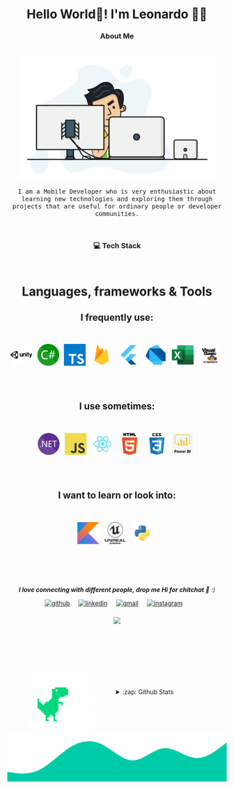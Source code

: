 <html><h1 align='center'> Hello World👋! I'm Leonardo 👱‍♂️ </h1>

<h3 align="center">About Me </h3>
<p align="center">  
<br>
<img src="https://github.com/leodecm3/leodecm3/blob/master/resources/developer-hom.gif" width="450px"><br><br>

<samp>
   I am a Mobile Developer who is very enthusiastic about learning new technologies and exploring them through projects that are useful for ordinary people or developer communities.
   
  </samp>
</p><br>
<h3 align="center"> 💻 Tech Stack </h3>
<p align="center">
  <br>

<h1 align="center">Languages, frameworks & Tools </h1>

<h2 align="center">I frequently use: </h2>
<br>
<p align='center'>
  <code><img height="50" src="https://raw.githubusercontent.com/github/explore/80688e429a7d4ef2fca1e82350fe8e3517d3494d/topics/unity/unity.png"></code>&nbsp;&nbsp;
  <code><img height="50" src="https://raw.githubusercontent.com/github/explore/80688e429a7d4ef2fca1e82350fe8e3517d3494d/topics/csharp/csharp.png"></code>&nbsp;&nbsp;
  <code><img height="50" src="https://raw.githubusercontent.com/github/explore/80688e429a7d4ef2fca1e82350fe8e3517d3494d/topics/typescript/typescript.png"></code>&nbsp;&nbsp;
  <code><img height="50" src="https://raw.githubusercontent.com/github/explore/80688e429a7d4ef2fca1e82350fe8e3517d3494d/topics/firebase/firebase.png"></code>&nbsp;&nbsp;
  <code><img height="50" src="https://raw.githubusercontent.com/github/explore/80688e429a7d4ef2fca1e82350fe8e3517d3494d/topics/flutter/flutter.png"></code>&nbsp;&nbsp;
  <code><img height="50" src="https://raw.githubusercontent.com/github/explore/80688e429a7d4ef2fca1e82350fe8e3517d3494d/topics/dart/dart.png"></code>&nbsp;&nbsp;
  <code><img height="50" src="https://github.com/leodecm3/leodecm3/blob/master/resources/excel.webp"></code>&nbsp;&nbsp;
  <code><img height="50" src="https://github.com/leodecm3/leodecm3/blob/master/resources/vba.png"></code>&nbsp;&nbsp;
</p>
<br>
<br>

<h2 align="center">I use sometimes: </h2>
<br>
<p align='center'>
  <code><img height="50" src="https://raw.githubusercontent.com/github/explore/93d8a67084f94b2a444e510199a6e7622e5b09a3/topics/dotnet/dotnet.png"></code>&nbsp;&nbsp;
  <code><img height="50" src="https://raw.githubusercontent.com/github/explore/80688e429a7d4ef2fca1e82350fe8e3517d3494d/topics/javascript/javascript.png"></code>&nbsp;&nbsp;
  <code><img height="50" src="https://raw.githubusercontent.com/github/explore/80688e429a7d4ef2fca1e82350fe8e3517d3494d/topics/react/react.png"></code>&nbsp;&nbsp;
  <code><img height="50" src="https://raw.githubusercontent.com/github/explore/80688e429a7d4ef2fca1e82350fe8e3517d3494d/topics/html/html.png"></code>&nbsp;&nbsp;
  <code><img height="50" src="https://raw.githubusercontent.com/github/explore/80688e429a7d4ef2fca1e82350fe8e3517d3494d/topics/css/css.png"></code>&nbsp;&nbsp;
  <code><img height="50" src="https://github.com/leodecm3/leodecm3/blob/master/resources/Power-BI-Logo.png"></code>&nbsp;&nbsp;
</p>
<br>
<br>
<h2 align="center">I want to learn or look into: </h2>
<br>
<p align='center'>
  <code><img height="50" src="https://raw.githubusercontent.com/github/explore/80688e429a7d4ef2fca1e82350fe8e3517d3494d/topics/kotlin/kotlin.png"></code>&nbsp;&nbsp;
  <code><img height="50" src="https://raw.githubusercontent.com/github/explore/80688e429a7d4ef2fca1e82350fe8e3517d3494d/topics/unreal-engine/unreal-engine.png"></code>&nbsp;&nbsp;
  <code><img height="50" src="https://raw.githubusercontent.com/github/explore/80688e429a7d4ef2fca1e82350fe8e3517d3494d/topics/python/python.png"></code>&nbsp;&nbsp;
</p>
<br>
<br>

</p>
<br>

<p align='center'>
<em align='center' ><b> I love connecting with different people, drop me Hi for chitchat 💬</b> :)</em>
</p>

<p align='center'>
  <a href="https://www.github.com/leodecm3/"><img src='https://cdn.jsdelivr.net/npm/simple-icons@3.0.1/icons/github.svg' alt='github' height='40'/></a>&nbsp;&nbsp;&nbsp;&nbsp;
  <a href="https://www.linkedin.com/in/leonardo-carvalho-24bb60165/"><img src='https://cdn.jsdelivr.net/npm/simple-icons@3.0.1/icons/linkedin.svg' alt='linkedin' height='40'/></a>&nbsp;&nbsp;&nbsp;&nbsp;
  <a href="mailto:leodecm3@gmail.com?subject=Hi"><img src='https://cdn.jsdelivr.net/npm/simple-icons@3.0.1/icons/gmail.svg' alt='gmail' height='40'></a>&nbsp;&nbsp;&nbsp;&nbsp;
  <a href="https://www.instagram.com/leomez" target="_blank"><img src='https://cdn.jsdelivr.net/npm/simple-icons@3.0.1/icons/instagram.svg' alt='instagram' height='40'/></a>&nbsp;&nbsp;&nbsp;&nbsp;
</p>
<h3  align='center'> <img src="https://visitor-badge.glitch.me/badge?page_id=github.com/leodecm3" /></h3><br>

<br><br>

<img src="https://github.com/leodecm3/leodecm3/blob/master/resources/giphy.gif" width="150" align="left" HSPACE="50"/><br><br><p align="center">
  
  </p>



<details>
  <summary>:zap: Github Stats</summary>

  <img align="right" src="https://github-readme-stats.vercel.app/api?username=leodecm3&show_icons=true&count_private=true" alt="leodecm3's Github Stats">

</details>


<img src="https://github.com/leodecm3/leodecm3/blob/master/resources/Wave.svg" />
</html>

